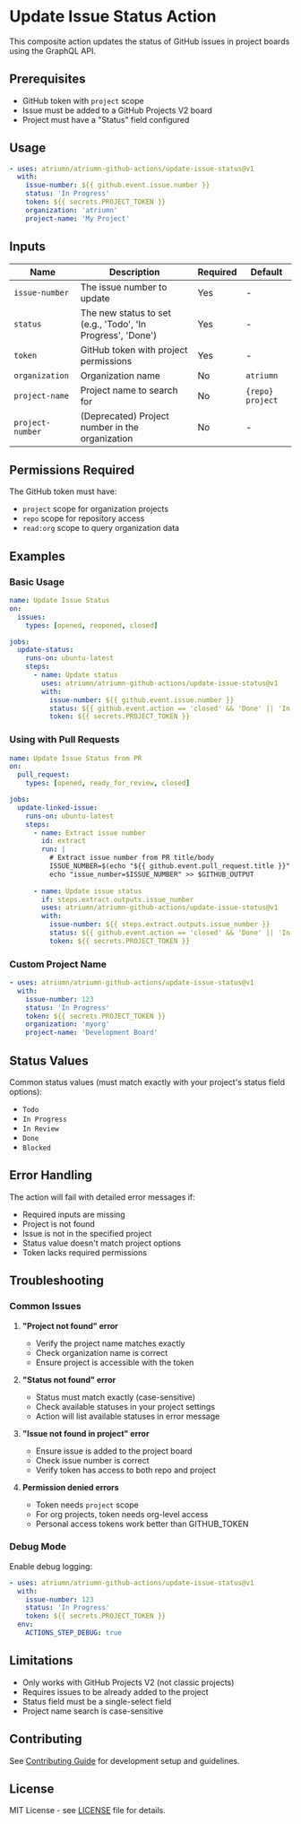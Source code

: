 # Update Issue Status Action

This composite action updates the status of GitHub issues in project boards using the GraphQL API.

## Prerequisites

- GitHub token with `project` scope
- Issue must be added to a GitHub Projects V2 board
- Project must have a "Status" field configured

## Usage

```yaml
- uses: atriumn/atriumn-github-actions/update-issue-status@v1
  with:
    issue-number: ${{ github.event.issue.number }}
    status: 'In Progress'
    token: ${{ secrets.PROJECT_TOKEN }}
    organization: 'atriumn'
    project-name: 'My Project'
```

## Inputs

| Name | Description | Required | Default |
|------|-------------|----------|---------|
| `issue-number` | The issue number to update | Yes | - |
| `status` | The new status to set (e.g., 'Todo', 'In Progress', 'Done') | Yes | - |
| `token` | GitHub token with project permissions | Yes | - |
| `organization` | Organization name | No | `atriumn` |
| `project-name` | Project name to search for | No | `{repo} project` |
| `project-number` | (Deprecated) Project number in the organization | No | - |

## Permissions Required

The GitHub token must have:
- `project` scope for organization projects
- `repo` scope for repository access
- `read:org` scope to query organization data

## Examples

### Basic Usage

```yaml
name: Update Issue Status
on:
  issues:
    types: [opened, reopened, closed]

jobs:
  update-status:
    runs-on: ubuntu-latest
    steps:
      - name: Update status
        uses: atriumn/atriumn-github-actions/update-issue-status@v1
        with:
          issue-number: ${{ github.event.issue.number }}
          status: ${{ github.event.action == 'closed' && 'Done' || 'In Progress' }}
          token: ${{ secrets.PROJECT_TOKEN }}
```

### Using with Pull Requests

```yaml
name: Update Issue Status from PR
on:
  pull_request:
    types: [opened, ready_for_review, closed]

jobs:
  update-linked-issue:
    runs-on: ubuntu-latest
    steps:
      - name: Extract issue number
        id: extract
        run: |
          # Extract issue number from PR title/body
          ISSUE_NUMBER=$(echo "${{ github.event.pull_request.title }}" | grep -o '#[0-9]\+' | head -1 | tr -d '#')
          echo "issue_number=$ISSUE_NUMBER" >> $GITHUB_OUTPUT
      
      - name: Update issue status
        if: steps.extract.outputs.issue_number
        uses: atriumn/atriumn-github-actions/update-issue-status@v1
        with:
          issue-number: ${{ steps.extract.outputs.issue_number }}
          status: ${{ github.event.action == 'closed' && 'Done' || 'In Review' }}
          token: ${{ secrets.PROJECT_TOKEN }}
```

### Custom Project Name

```yaml
- uses: atriumn/atriumn-github-actions/update-issue-status@v1
  with:
    issue-number: 123
    status: 'In Progress'
    token: ${{ secrets.PROJECT_TOKEN }}
    organization: 'myorg'
    project-name: 'Development Board'
```

## Status Values

Common status values (must match exactly with your project's status field options):
- `Todo`
- `In Progress`
- `In Review`
- `Done`
- `Blocked`

## Error Handling

The action will fail with detailed error messages if:
- Required inputs are missing
- Project is not found
- Issue is not in the specified project
- Status value doesn't match project options
- Token lacks required permissions

## Troubleshooting

### Common Issues

1. **"Project not found" error**
   - Verify the project name matches exactly
   - Check organization name is correct
   - Ensure project is accessible with the token

2. **"Status not found" error**
   - Status must match exactly (case-sensitive)
   - Check available statuses in your project settings
   - Action will list available statuses in error message

3. **"Issue not found in project" error**
   - Ensure issue is added to the project board
   - Check issue number is correct
   - Verify token has access to both repo and project

4. **Permission denied errors**
   - Token needs `project` scope
   - For org projects, token needs org-level access
   - Personal access tokens work better than GITHUB_TOKEN

### Debug Mode

Enable debug logging:
```yaml
- uses: atriumn/atriumn-github-actions/update-issue-status@v1
  with:
    issue-number: 123
    status: 'In Progress'
    token: ${{ secrets.PROJECT_TOKEN }}
  env:
    ACTIONS_STEP_DEBUG: true
```

## Limitations

- Only works with GitHub Projects V2 (not classic projects)
- Requires issues to be already added to the project
- Status field must be a single-select field
- Project name search is case-sensitive

## Contributing

See [Contributing Guide](../CONTRIBUTING.md) for development setup and guidelines.

## License

MIT License - see [LICENSE](../LICENSE) file for details.